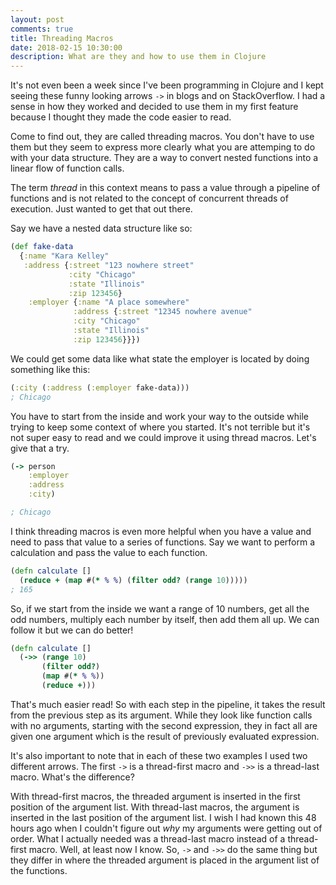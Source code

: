 ```yaml
---
layout: post
comments: true
title: Threading Macros
date: 2018-02-15 10:30:00
description: What are they and how to use them in Clojure
---
```



It's not even been a week since I've been programming in Clojure and I kept seeing these funny looking arrows `->` 
in blogs and on StackOverflow. I had a sense in how they worked and decided to use them in my first feature because
I thought they made the code easier to read. 

Come to find out, they are called threading macros. You don't have to use them but they seem to express more clearly
what you are attemping to do with your data structure. They are a way to convert nested functions into a linear flow
of function calls. 

The term *thread* in this context means to pass a value through a pipeline of functions and is not related to the concept of concurrent threads of execution. Just wanted to get that out there. 


Say we have a nested data structure like so: 



```clojure 
(def fake-data
  {:name "Kara Kelley"
   :address {:street "123 nowhere street"
             :city "Chicago"
             :state "Illinois"
             :zip 123456}
    :employer {:name "A place somewhere"
              :address {:street "12345 nowhere avenue"
              :city "Chicago"
              :state "Illinois"
              :zip 123456}}})

```



We could get some data like what state the employer is located by doing something like this: 



```clojure
(:city (:address (:employer fake-data)))
; Chicago
```



You have to start from the inside and work your way to the outside while trying to keep some context of where you started. It's not terrible but it's not super easy to read and we could improve it using thread macros. Let's give that a try. 



```clojure
(-> person
    :employer
    :address
    :city)

; Chicago
```



I think threading macros is even more helpful when you have a value and need to pass that value to a series of functions. 
Say we want to perform a calculation and pass the value to each function. 



```clojure 
(defn calculate []
  (reduce + (map #(* % %) (filter odd? (range 10)))))
; 165

```



So, if we start from the inside we want a range of 10 numbers, get all the odd numbers, multiply each number by itself, then add them all up. We can follow it but we can do better! 




```clojure
(defn calculate []
  (->> (range 10)
       (filter odd?)
       (map #(* % %))
       (reduce +)))
```



That's much easier read! So with each step in the pipeline, it takes the result from the previous step as its argument. While they look like function calls with no arguments, starting with the second expression, they in fact all are given one argument which is the result of previously evaluated expression. 

It's also important to note that in each of these two examples I used two different arrows. The first 
`->` is a thread-first macro and `->>` is a thread-last macro. What's the difference? 


With thread-first macros, the threaded argument is inserted in the first position of the argument list. With thread-last macros, the argument is inserted in the last position of the argument list. I wish I had known this 48 hours ago when I couldn't figure out *why* my arguments were getting out of order. What I actually needed was a thread-last macro instead of a thread-first macro. Well, at least now I know. So, `->` and `->>` do the same thing but they differ in where the threaded argument is placed in the argument list of the functions. 
